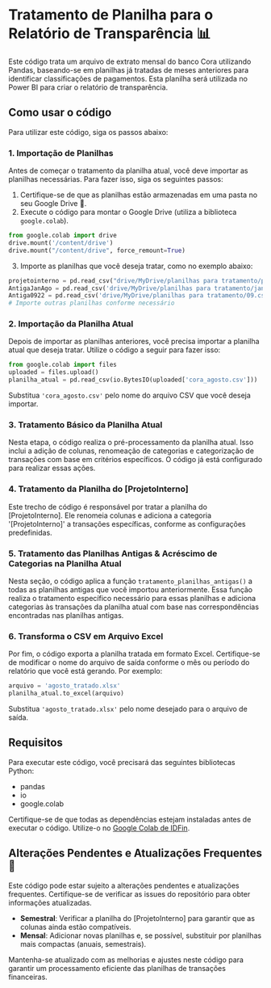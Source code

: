 # Tratamento de Planilha para o Relatório de Transparência 📊

Este código trata um arquivo de extrato mensal do banco Cora utilizando Pandas, baseando-se em planilhas já tratadas de meses anteriores para identificar classificações de pagamentos.
Esta planilha será utilizada no Power BI para criar o relatório de transparência.

## Como usar o código

Para utilizar este código, siga os passos abaixo:

### 1. Importação de Planilhas

Antes de começar o tratamento da planilha atual, você deve importar as planilhas necessárias. Para fazer isso, siga os seguintes passos:

1. Certifique-se de que as planilhas estão armazenadas em uma pasta no seu Google Drive 📂.
2. Execute o código para montar o Google Drive (utiliza a biblioteca `google.colab`).

```python
from google.colab import drive
drive.mount('/content/drive')
drive.mount("/content/drive", force_remount=True)
```

3. Importe as planilhas que você deseja tratar, como no exemplo abaixo:

```python
projetointerno = pd.read_csv("drive/MyDrive/planilhas para tratamento/projetointerno.csv")
AntigaJanAgo = pd.read_csv('drive/MyDrive/planilhas para tratamento/jan-ago.csv')
Antiga0922 = pd.read_csv('drive/MyDrive/planilhas para tratamento/09.csv')
# Importe outras planilhas conforme necessário
```

### 2. Importação da Planilha Atual

Depois de importar as planilhas anteriores, você precisa importar a planilha atual que deseja tratar. Utilize o código a seguir para fazer isso:

```python
from google.colab import files
uploaded = files.upload()
planilha_atual = pd.read_csv(io.BytesIO(uploaded['cora_agosto.csv']))
```

Substitua `'cora_agosto.csv'` pelo nome do arquivo CSV que você deseja importar.

### 3. Tratamento Básico da Planilha Atual

Nesta etapa, o código realiza o pré-processamento da planilha atual. Isso inclui a adição de colunas, renomeação de categorias e categorização de transações com base em critérios específicos. O código já está configurado para realizar essas ações.

### 4. Tratamento da Planilha do [ProjetoInterno]

Este trecho de código é responsável por tratar a planilha do [ProjetoInterno]. Ele renomeia colunas e adiciona a categoria '[ProjetoInterno]' a transações específicas, conforme as configurações predefinidas.

### 5. Tratamento das Planilhas Antigas & Acréscimo de Categorias na Planilha Atual

Nesta seção, o código aplica a função `tratamento_planilhas_antigas()` a todas as planilhas antigas que você importou anteriormente. Essa função realiza o tratamento específico necessário para essas planilhas e adiciona categorias às transações da planilha atual com base nas correspondências encontradas nas planilhas antigas.

### 6. Transforma o CSV em Arquivo Excel

Por fim, o código exporta a planilha tratada em formato Excel. Certifique-se de modificar o nome do arquivo de saída conforme o mês ou período do relatório que você está gerando. Por exemplo:

```python
arquivo = 'agosto_tratado.xlsx'
planilha_atual.to_excel(arquivo)
```

Substitua `'agosto_tratado.xlsx'` pelo nome desejado para o arquivo de saída.

## Requisitos

Para executar este código, você precisará das seguintes bibliotecas Python:

- pandas
- io
- google.colab

Certifique-se de que todas as dependências estejam instaladas antes de executar o código. Utilize-o no [Google Colab de IDFin](https://colab.research.google.com/drive/11DQfx65-2Jdl9edW-mPUX8adCSCWtDAQ?usp=sharing).

## Alterações Pendentes e Atualizações Frequentes 🔄

Este código pode estar sujeito a alterações pendentes e atualizações frequentes. Certifique-se de verificar as issues do repositório para obter informações atualizadas.

- **Semestral**: Verificar a planilha do [ProjetoInterno] para garantir que as colunas ainda estão compatíveis.
- **Mensal**: Adicionar novas planilhas e, se possível, substituir por planilhas mais compactas (anuais, semestrais).

Mantenha-se atualizado com as melhorias e ajustes neste código para garantir um processamento eficiente das planilhas de transações financeiras.
